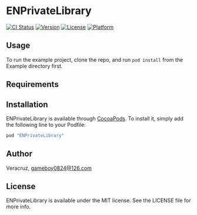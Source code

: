 # ENPrivateLibrary

[![CI Status](http://img.shields.io/travis/Veracruz/ENPrivateLibrary.svg?style=flat)](https://travis-ci.org/Veracruz/ENPrivateLibrary)
[![Version](https://img.shields.io/cocoapods/v/ENPrivateLibrary.svg?style=flat)](http://cocoapods.org/pods/ENPrivateLibrary)
[![License](https://img.shields.io/cocoapods/l/ENPrivateLibrary.svg?style=flat)](http://cocoapods.org/pods/ENPrivateLibrary)
[![Platform](https://img.shields.io/cocoapods/p/ENPrivateLibrary.svg?style=flat)](http://cocoapods.org/pods/ENPrivateLibrary)

## Usage

To run the example project, clone the repo, and run `pod install` from the Example directory first.

## Requirements

## Installation

ENPrivateLibrary is available through [CocoaPods](http://cocoapods.org). To install
it, simply add the following line to your Podfile:

```ruby
pod "ENPrivateLibrary"
```

## Author

Veracruz, gameboy0824@126.com

## License

ENPrivateLibrary is available under the MIT license. See the LICENSE file for more info.
